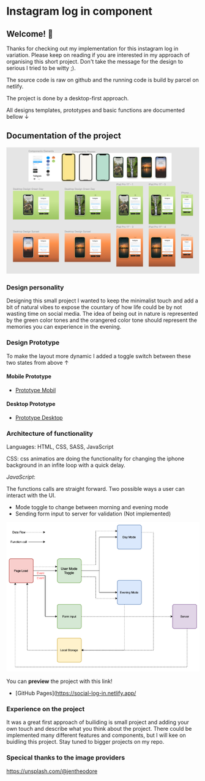 # Instagram log in component

## Welcome! 👋

Thanks for checking out my implementation for this instagram log in variation.
Please keep on reading if you are interested in my approach of organising this short project.
Don't take the message for the design to serious I tried to be witty ;).

The source code is raw on github and the running code is build by parcel on netlify.

The project is done by a desktop-first approach.

All designs templates, prototypes and basic functions are documented bellow &#8595;

## Documentation of the project

![Overview of Design template](./Instagram_Login_Designs/Design_Layout.png "Design Layout")

### Design personality

Designing this small project I wanted to keep the minimalist touch and add a bit of natural vibes to expose the countary of how life could be by not wasting time on social media. The idea of being out in nature is represented by the green color tones and the orangered color tone should represent the memories you can experience in the evening.

### Design Prototype

To make the layout more dynamic I added a toggle switch between these two states from above &#8593;

#### Mobile Prototype

- [Prototype Mobil](./Instagram_Login_Designs/Prototypes/iphone_prototype_SparkVideo_Low.gif)

#### Desktop Prototype

- [Prototype Desktop](./Instagram_Login_Designs/Prototypes/desktop_prototype_SparkVideo_Medium.gif)

### Architecture of functionality

Languages: HTML, CSS, SASS, JavaScript

CSS: css animatios are doing the functionality for changing the iphone background in an infite loop with a quick delay.

_JavaScript_:

The functions calls are straight forward. Two possible ways a user can interact with the UI.

- Mode toggle to change between morning and evening mode
- Sending form input to server for validation (Not implemented)

![Flowchart](./Functionality/Flow_Chart_Insta.png "Flow Chart")

You can **preview** the project with this link!

- [GitHub Pages](https://social-log-in.netlify.app/

### Experience on the project

It was a great first approach of builiding is small project and adding your own touch and describe what you think about the project. There could be implemented many different features and components, but I will kee on buidling this project. Stay tuned to bigger projects on my repo.

### Specical thanks to the image providers

https://unsplash.com/@jentheodore
